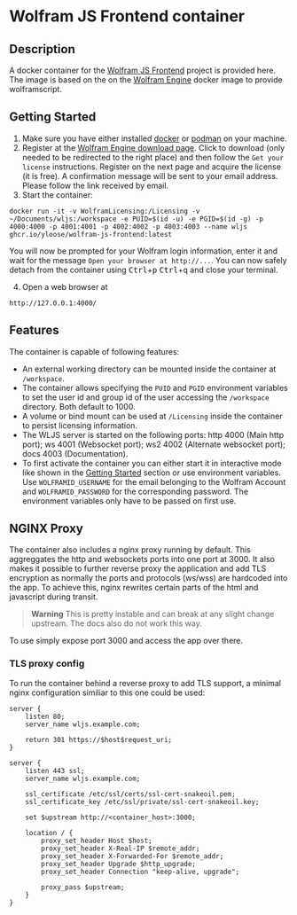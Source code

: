 # Wolfram JS Frontend container
## Description
A docker container for the [Wolfram JS Frontend](https://github.com/JerryI/wolfram-js-frontend) project is provided here. The image is based on the on the [Wolfram Engine](https://hub.docker.com/r/wolframresearch/wolframengine) docker image to provide wolframscript.

## Getting Started

1. Make sure you have either installed [docker](https://docs.docker.com/engine/install/) or [podman](https://podman.io/get-started) on your machine.
2. Register at the [Wolfram Engine download page](https://www.wolfram.com/engine/). Click to download (only needed to be redirected to the right place) and then follow the `Get your license` instructions. Register on the next page and acquire the license (it is free). A confirmation message will be sent to your email address. Please follow the link received by email.
3. Start the container:
```
docker run -it -v WolframLicensing:/Licensing -v ~/Documents/wljs:/workspace -e PUID=$(id -u) -e PGID=$(id -g) -p 4000:4000 -p 4001:4001 -p 4002:4002 -p 4003:4003 --name wljs ghcr.io/yloose/wolfram-js-frontend:latest
```
You will now be prompted for your Wolfram login information, enter it and wait for the message `Open your browser at http://...`. You can now safely detach from the container using <kbd>Ctrl</kbd>+<kbd>p</kbd> <kbd>Ctrl</kbd>+<kbd>q</kbd> and close your terminal.

4. Open a web browser at
```
http://127.0.0.1:4000/
```

## Features

The container is capable of following features:

- An external working directory can be mounted inside the container at `/workspace`.
- The container allows specifying the `PUID` and `PGID` environment variables to set the user id and group id of the user accessing the `/workspace` directory. Both default to 1000.
- A volume or bind mount can be used at `/Licensing` inside the container to persist licensing information.
- The WLJS server is started on the following ports: http 4000 (Main http port); ws 4001 (Websocket port); ws2 4002 (Alternate websocket port); docs 4003 (Documentation). 
- To first activate the container you can either start it in interactive mode like shown in the [Getting Started](#Getting-Started) section or use environment variables.
Use `WOLFRAMID_USERNAME` for the email belonging to the Wolfram Account and `WOLFRAMID_PASSWORD` for the corresponding password. The environment variables only have to be passed on first use.

## NGINX Proxy

The container also includes a nginx proxy running by default. This aggreggates the http and websockets ports into one port at 3000. It also makes it possible to further reverse proxy the application and add TLS encryption as normally the ports and protocols (ws/wss) are hardcoded into the app. To achieve this, nginx rewrites certain parts of the html and javascript during transit.

> **Warning** This is pretty instable and can break at any slight change upstream. The docs also do not work this way.

To use simply expose port 3000 and access the app over there.

### TLS proxy config

To run the container behind a reverse proxy to add TLS support, a minimal nginx configuration similiar to this one could be used:

```
server {
    listen 80;
    server_name wljs.example.com;

    return 301 https://$host$request_uri;
}

server {
    listen 443 ssl;
    server_name wljs.example.com;
    
    ssl_certificate /etc/ssl/certs/ssl-cert-snakeoil.pem;
    ssl_certificate_key /etc/ssl/private/ssl-cert-snakeoil.key;

    set $upstream http://<container_host>:3000;

    location / {
        proxy_set_header Host $host;
        proxy_set_header X-Real-IP $remote_addr;
        proxy_set_header X-Forwarded-For $remote_addr;
        proxy_set_header Upgrade $http_upgrade;
        proxy_set_header Connection "keep-alive, upgrade";

        proxy_pass $upstream;
    }
}

```
